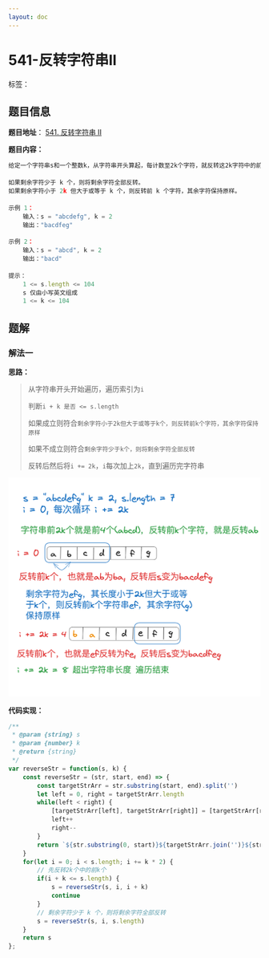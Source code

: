 ```yaml
---
layout: doc
---
```


# 541-反转字符串II

标签：<Badge type="tip" text="双指针" /> <Badge type="tip" text="字符串" />

## 题目信息

**题目地址**： [541. 反转字符串 II](https://leetcode.cn/problems/reverse-string-ii/description/)

**题目内容：**

```javascript
给定一个字符串s和一个整数k，从字符串开头算起，每计数至2k个字符，就反转这2k字符中的前k个字符。

如果剩余字符少于 k 个，则将剩余字符全部反转。
如果剩余字符小于 2k 但大于或等于 k 个，则反转前 k 个字符，其余字符保持原样。

示例 1：
    输入：s = "abcdefg", k = 2
    输出："bacdfeg"

示例 2：
    输入：s = "abcd", k = 2
    输出："bacd"

提示：
    1 <= s.length <= 104
    s 仅由小写英文组成
    1 <= k <= 104
```

## 题解

### 解法一

**思路：**

> 从字符串开头开始遍历，遍历索引为`i`
> 
> 判断`i + k 是否 <= s.length`
> 
> 如果成立则符合`剩余字符小于2k但大于或等于k个，则反转前k个字符，其余字符保持原样`
> 
> 如果不成立则符合`剩余字符少于k个，则将剩余字符全部反转`
> 
> 反转后然后将`i += 2k`，`i`每次加上`2k`，直到遍历完字符串


![leetcode-541-reverse-string-ii](https://raw.githubusercontent.com/mx52jing/image-hosting/main/images/algorithm-related/leetcode-541-reverse-string-ii.png)

**代码实现：**

```javascript
/**
 * @param {string} s
 * @param {number} k
 * @return {string}
 */
var reverseStr = function(s, k) {
    const reverseStr = (str, start, end) => {
        const targetStrArr = str.substring(start, end).split('')
        let left = 0, right = targetStrArr.length
        while(left < right) {
            [targetStrArr[left], targetStrArr[right]] = [targetStrArr[right], targetStrArr[left]]
            left++
            right--
        }
        return `${str.substring(0, start)}${targetStrArr.join('')}${str.slice(end)}`
    }
    for(let i = 0; i < s.length; i += k * 2) {
        // 先反转2k个中的前k个
        if(i + k <= s.length) {
            s = reverseStr(s, i, i + k)
            continue
        }
        // 剩余字符少于 k 个，则将剩余字符全部反转
        s = reverseStr(s, i, s.length)
    }
    return s
};
```